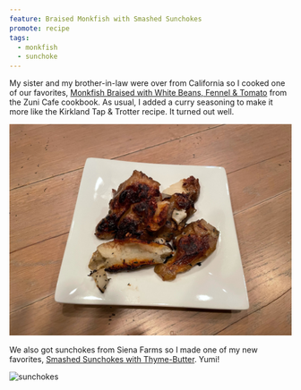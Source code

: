 ```yaml
---
feature: Braised Monkfish with Smashed Sunchokes
promote: recipe
tags:
  - monkfish
  - sunchoke
---
```

My sister and my brother-in-law were over from California so I cooked one of our favorites, [Monkfish Braised with White Beans, Fennel & Tomato](/recipes/monkfish-braised-with-white-beans-fennel-tomato) from the Zuni Cafe cookbook. As usual, I added a curry seasoning to make it more like the Kirkland Tap & Trotter recipe. It turned out well.

![sunchokes](/images/recipes/smashed-sunchokes-with-thyme-butter-1.jpg)

We also got sunchokes from Siena Farms so I made one of my new favorites, [Smashed Sunchokes with Thyme-Butter](/recipes/smashed-sunchokes-with-thyme-butter). Yumi!

![sunchokes](smashed-sunchokes-with-thyme-butter-2.jpg)